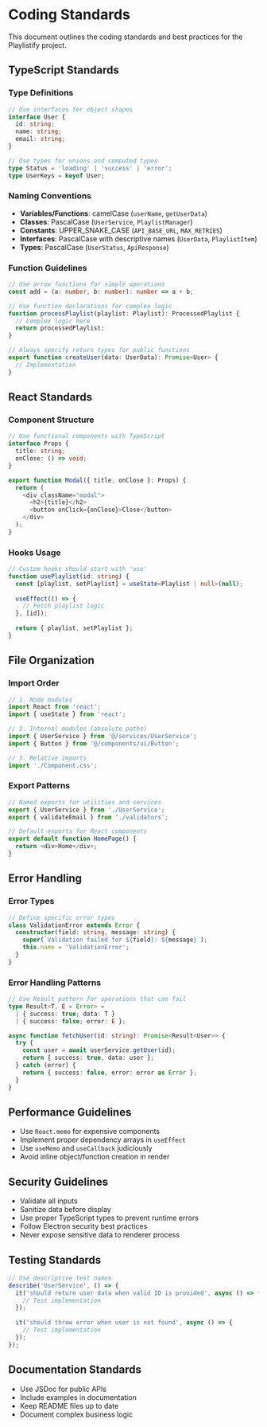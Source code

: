 # Coding Standards

This document outlines the coding standards and best practices for the Playlistify project.

## TypeScript Standards

### Type Definitions

```typescript
// Use interfaces for object shapes
interface User {
  id: string;
  name: string;
  email: string;
}

// Use types for unions and computed types
type Status = 'loading' | 'success' | 'error';
type UserKeys = keyof User;
```

### Naming Conventions

- **Variables/Functions**: camelCase (`userName`, `getUserData`)
- **Classes**: PascalCase (`UserService`, `PlaylistManager`)
- **Constants**: UPPER_SNAKE_CASE (`API_BASE_URL`, `MAX_RETRIES`)
- **Interfaces**: PascalCase with descriptive names (`UserData`, `PlaylistItem`)
- **Types**: PascalCase (`UserStatus`, `ApiResponse`)

### Function Guidelines

```typescript
// Use arrow functions for simple operations
const add = (a: number, b: number): number => a + b;

// Use function declarations for complex logic
function processPlaylist(playlist: Playlist): ProcessedPlaylist {
  // Complex logic here
  return processedPlaylist;
}

// Always specify return types for public functions
export function createUser(data: UserData): Promise<User> {
  // Implementation
}
```

## React Standards

### Component Structure

```typescript
// Use functional components with TypeScript
interface Props {
  title: string;
  onClose: () => void;
}

export function Modal({ title, onClose }: Props) {
  return (
    <div className="modal">
      <h2>{title}</h2>
      <button onClick={onClose}>Close</button>
    </div>
  );
}
```

### Hooks Usage

```typescript
// Custom hooks should start with 'use'
function usePlaylist(id: string) {
  const [playlist, setPlaylist] = useState<Playlist | null>(null);
  
  useEffect(() => {
    // Fetch playlist logic
  }, [id]);
  
  return { playlist, setPlaylist };
}
```

## File Organization

### Import Order

```typescript
// 1. Node modules
import React from 'react';
import { useState } from 'react';

// 2. Internal modules (absolute paths)
import { UserService } from '@/services/UserService';
import { Button } from '@/components/ui/Button';

// 3. Relative imports
import './Component.css';
```

### Export Patterns

```typescript
// Named exports for utilities and services
export { UserService } from './UserService';
export { validateEmail } from './validators';

// Default exports for React components
export default function HomePage() {
  return <div>Home</div>;
}
```

## Error Handling

### Error Types

```typescript
// Define specific error types
class ValidationError extends Error {
  constructor(field: string, message: string) {
    super(`Validation failed for ${field}: ${message}`);
    this.name = 'ValidationError';
  }
}
```

### Error Handling Patterns

```typescript
// Use Result pattern for operations that can fail
type Result<T, E = Error> = 
  | { success: true; data: T }
  | { success: false; error: E };

async function fetchUser(id: string): Promise<Result<User>> {
  try {
    const user = await userService.getUser(id);
    return { success: true, data: user };
  } catch (error) {
    return { success: false, error: error as Error };
  }
}
```

## Performance Guidelines

- Use `React.memo` for expensive components
- Implement proper dependency arrays in `useEffect`
- Use `useMemo` and `useCallback` judiciously
- Avoid inline object/function creation in render

## Security Guidelines

- Validate all inputs
- Sanitize data before display
- Use proper TypeScript types to prevent runtime errors
- Follow Electron security best practices
- Never expose sensitive data to renderer process

## Testing Standards

```typescript
// Use descriptive test names
describe('UserService', () => {
  it('should return user data when valid ID is provided', async () => {
    // Test implementation
  });
  
  it('should throw error when user is not found', async () => {
    // Test implementation
  });
});
```

## Documentation Standards

- Use JSDoc for public APIs
- Include examples in documentation
- Keep README files up to date
- Document complex business logic